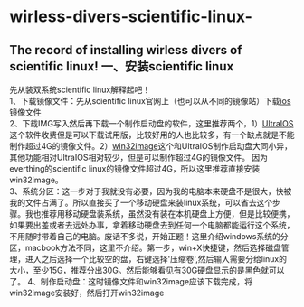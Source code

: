  wirless-divers-scientific-linux-
====
The record of installing wirless divers of scientific linux!
一、安装scientific linux
---
先从装双系统scientific linux解释起吧！  
1、下载镜像文件：先从scientific linux官网上（也可以从不同的镜像站）下载[ios镜像文件](http://ftp.scientificlinux.org/linux/scientific/7x/x86_64/iso/)   
2、下载IMG写入然后再下载一个制作启动盘的软件，这里推荐两个，1）[UltraIOS](https://cn.ultraiso.net/xiazai.html)这个软件收费但是可以下载试用版，比较好用的人也比较多，有一个缺点就是不能制作超过4G的镜像文件。2）[win32image](https://win32-image-writer.updatestar.com/)这个和UltraIOS制作启动盘大同小异，其他功能相对UltraIOS相对较少，但是可以制作超过4G的镜像文件。    因为everthing的scientific linux的镜像文件超过4G，所以这里推荐直接安装win32image。    
3、系统分区：这一步对于我就没有必要，因为我的电脑本来硬盘不是很大，快被我的文件占满了。所以直接买了一个移动硬盘来装linux系统，可以省去这个步骤。我也推荐用移动硬盘装系统，虽然没有装在本机硬盘上方便，但是比较便携，如果要出差或者去远处办事，拿着移动硬盘去到任何一个电脑都能运行这个系统，不用随时带着自己的电脑。废话不多说，开始正题！这里介绍windows系统的分区，macbook方法不同，这里不介绍。第一步，win+X快捷键，然后选择磁盘管理，进入之后选择一个比较空的盘，右键选择'压缩卷',然后输入需要分给linux的大小，至少15G，推荐分出30G。然后能够看见有30G硬盘显示的是黑色就可以了。
4、制作启动盘：这时镜像文件和win32image应该下载完成，将win32image安装好，然后打开win32image
